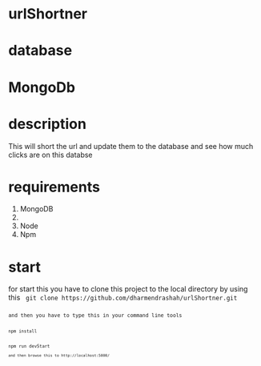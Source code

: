 # urlShortner

# database
 <h1>MongoDb</h1>

 # description
<p>This will short the url and update them to the database and see how much clicks are on this databse </p>

# requirements

<ol>
<li>MongoDB<li>
<li>Node</li>
<li>Npm</li>
</ol>

# start
<p> for start this you have to clone this project to the local directory by using this <code> git clone https://github.com/dharmendrashah/urlShortner.git <code>
<br/>
and then you have to type this in your command line tools

<code>
npm install
<br/>
npm run devStart
<code>
and then browse this to <url>http://localhost:5000/<url>